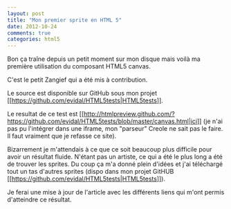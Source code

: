 ```yaml
---
layout: post
title: "Mon premier sprite en HTML 5"
date: 2012-10-24
comments: true
categories: html5
---
```


Bon ça traîne depuis un petit moment sur mon disque mais voilà ma première utilisation du composant HTML5 canvas.

C'est le petit Zangief qui a été mis à contribution.

Le source est disponible sur GitHub sous mon projet [[https://github.com/evidal/HTML5tests|HTML5tests]].

Le resultat de ce test est [[http://htmlpreview.github.com/?https://github.com/evidal/HTML5tests/blob/master/canvas.html|ici]] (je n'ai pas pu l'intégrer dans une iframe, mon "parseur" Creole ne sait pas le faire. Il faut vraiment que je refasse ce site).

Bizarrement je m'attendais à ce que ce soit beaucoup plus difficile pour avoir un résultat fluide. N'étant pas un artiste, ce qui a été le plus long a été de trouver les sprites. Du coup ça m'a donné plein d'idées et j'ai téléchargé tout un tas d'autres sprites (dispo dans mon projet GitHUB [[https://github.com/evidal/HTML5tests|HTML5tests]]).

Je ferai une mise à jour de l'article avec les différents liens qui m'ont permis d'atteindre ce résultat.
